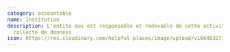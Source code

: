 ```yaml
---
category: accountable
name: Institution
description: L'entité qui est responsable et redevable de cette activité de
  collecte de données
icon: https://res.cloudinary.com/helpful-places/image/upload/v1664832738/dtpr-icons/accountable/institution_fpyeas.svg
---
```

